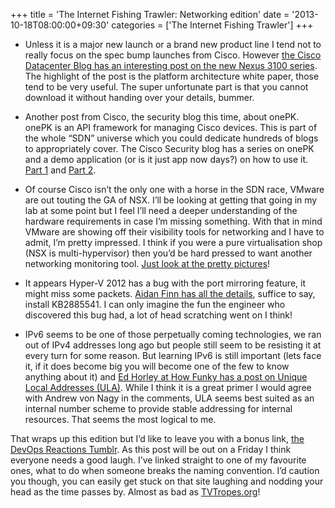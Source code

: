 +++
title = 'The Internet Fishing Trawler: Networking edition'
date = '2013-10-18T08:00:00+09:30'
categories = ['The Internet Fishing Trawler']
+++

* Unless it is a major new launch or a brand new product line I tend not to
    really focus on the spec bump launches from Cisco. However [the Cisco
    Datacenter Blog has an interesting post on the new Nexus 3100 series](http://blogs.cisco.com/datacenter/nexus-3100-at-interop/).
    The highlight of the post is the platform architecture white paper, those
    tend to be very useful. The super unfortunate part is that you cannot
    download it without handing over your details, bummer.

* Another post from Cisco, the security blog this time, about onePK. onePK
    is an API framework for managing Cisco devices. This is part of the whole
    “SDN” universe which you could dedicate hundreds of blogs to appropriately
    cover. The Cisco Security blog has a series on onePK and a demo
    application (or is it just app now days?) on how to use it. [Part 1](http://blogs.cisco.com/security/ciscos-onepk-part-2-reaching-out-to-a-network-element/)
    and [Part 2](http://blogs.cisco.com/security/ciscos-onepk-part-1-introduction/).

* Of course Cisco isn’t the only one with a horse in the SDN race, VMware
    are out touting the GA of NSX. I’ll be looking at getting that going in my
    lab at some point but I feel I’ll need a deeper understanding of the
    hardware requirements in case I’m missing something. With that in mind
    VMware are showing off their visibility tools for networking and I have to
    admit, I’m pretty impressed. I think if you were a pure virtualisation
    shop (NSX is multi-hypervisor) then you’d be hard pressed to want another
    networking monitoring tool. [Just look at the pretty pictures](http://blogs.vmware.com/networkvirtualization/2013/10/vmware-nsx-visibility-sddc.html)!

* It appears Hyper-V 2012 has a bug with the port mirroring feature, it
    might miss some packets. [Aidan Finn has all the details](http://www.aidanfinn.com/?p=15569),
    suffice to say, install KB2885541. I can only imagine the fun the engineer
    who discovered this bug had, a lot of head scratching went on I think!

* IPv6 seems to be one of those perpetually coming technologies, we ran out
    of IPv4 addresses long ago but people still seem to be resisting it at
    every turn for some reason. But learning IPv6 is still important (lets
    face it, if it does become big you will become one of the few to know
    anything about it) and [Ed Horley at How Funky has a post on Unique Local
    Addresses (ULA)](http://www.howfunky.com/2013/09/ipv6-unique-local-address-or-ula-what.html).
    While I think it is a great primer I would agree with Andrew von Nagy in
    the comments, ULA seems best suited as an internal number scheme to
    provide stable addressing for internal resources. That seems the most
    logical to me.

That wraps up this edition but I’d like to leave you with a bonus link, [the
DevOps Reactions Tumblr](http://devopsreactions.tumblr.com/post/44533510436/when-someone-breaks-established-naming-conventions).
As this post will be out on a Friday I think everyone needs a good laugh.
I’ve linked straight to one of my favourite ones, what to do when someone
breaks the naming convention. I’d caution you though, you can easily get
stuck on that site laughing and nodding your head as the time passes by.
Almost as bad as [TVTropes.org](http://tvtropes.org)!
